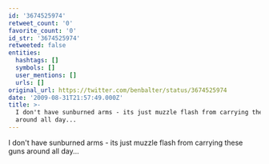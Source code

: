 ```yaml
---
id: '3674525974'
retweet_count: '0'
favorite_count: '0'
id_str: '3674525974'
retweeted: false
entities:
  hashtags: []
  symbols: []
  user_mentions: []
  urls: []
original_url: https://twitter.com/benbalter/status/3674525974
date: '2009-08-31T21:57:49.000Z'
title: >-
  I don't have sunburned arms - its just muzzle flash from carrying these guns
  around all day...
---
```


I don't have sunburned arms - its just muzzle flash from carrying these guns around all day...